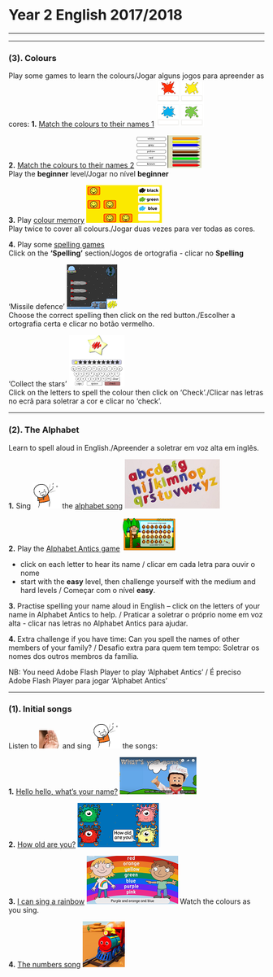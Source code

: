 # Year 2 English 2017/2018

***
***

### (3). Colours

Play some games to learn the colours/Jogar alguns jogos para apreender as cores: 
**1.** [Match the colours to their names 1](https://learnenglishkids.britishcouncil.org/en/word-games/colours) ![bcol](/images/bcol.PNG)

**2.** [Match the colours to their names 2](https://englishflashgames.blogspot.pt/2008/05/colours-game.html) ![ccol](/images/ccol.PNG)  
   Play the **beginner** level/Jogar no nível **beginner**

**3.** Play [colour memory](https://www.eslgamesplus.com/colors-vocabulary-esl-memory-game/) ![cmem](/images/cmem.PNG)  
   Play twice to cover all colours./Jogar duas vezes para ver todas as cores.

**4.** Play some [spelling games](http://www.mes-games.com/colors.php)  
   Click on the **‘Spelling’** section/Jogos de ortografia - clicar no **Spelling**

   ‘Missile defence’ ![mdef](/images/mdef.PNG)  
   Choose the correct spelling then click on the red button./Escolher a ortografia certa e clicar no botão vermelho.

   ‘Collect the stars’ ![star](/images/star.PNG)  
   Click on the letters to spell the colour then click on ‘Check’./Clicar nas letras no ecrã para soletrar a cor e clicar no ‘check’.

***

### (2). The Alphabet

Learn to spell aloud in English./Apreender a soletrar em voz alta em inglês.

**1.** Sing ![sing](/images/sing.png) the [alphabet song](https://www.youtube.com/watch?v=Y88p4V_BCEU) ![alph](/images/alph.png)

**2.** Play the [Alphabet Antics game](http://learnenglishkids.britishcouncil.org/en/games/alphabet-antics) ![aant](/images/aant.PNG)
* click on each letter to hear its name / clicar em cada letra para ouvir o nome
* start with the **easy** level, then challenge yourself with the medium and hard levels / Começar com o nível **easy**.

**3.** Practise spelling your name aloud in English – click on the letters of your name in Alphabet Antics to help. / Praticar a soletrar o próprio nome em voz alta - clicar nas letras no Alphabet Antics para ajudar.

**4.** Extra challenge if you have time: Can you spell the names of other members of your family? / Desafio extra para quem tem tempo: Soletrar os nomes dos outros membros da família.

NB: You need Adobe Flash Player to play ‘Alphabet Antics’ / É preciso Adobe Flash Player para jogar ‘Alphabet Antics’

***

### (1). Initial songs

Listen to ![listen](/images/listen.png) and sing ![sing](/images/sing.png) the songs:

**1.** [Hello hello, what’s your name?](https://www.youtube.com/watch?v=Uv1JkBL5728) ![wyn](/images/wyn1.png)

**2.** [How old are you?](https://www.youtube.com/watch?v=x2cI4ZgsYU4) ![hoay](/images/hoay.PNG)

**3.** [I can sing a rainbow](https://www.youtube.com/watch?v=rNFW5JK4-rk) ![sar1](/images/sar1.png) Watch the colours as you sing.

**4.** [The numbers song](https://www.youtube.com/watch?v=Exa-FZ1CksI) ![numb](/images/numb.PNG)
